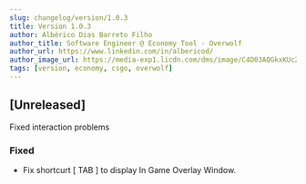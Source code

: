 ```yaml
---
slug: changelog/version/1.0.3
title: Version 1.0.3
author: Albérico Dias Barreto Filho
author_title: Software Engineer @ Economy Tool - Overwolf
author_url: https://www.linkedin.com/in/albericod/
author_image_url: https://media-exp1.licdn.com/dms/image/C4D03AQGkxKUc2yxt_w/profile-displayphoto-shrink_200_200/0/1599256160995?e=1617235200&v=beta&t=qKuIxn8sha8aVUC0ArtjCQj100begPLVVQ5D7U_VKRM
tags: [version, economy, csgo, overwolf]
---
```


## [Unreleased]

Fixed interaction problems

### Fixed

- Fix shortcurt [ TAB ] to display In Game Overlay Window.
